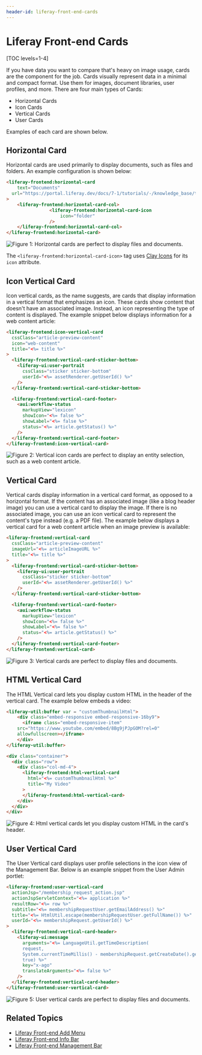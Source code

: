 ```yaml
---
header-id: liferay-front-end-cards
---
```


# Liferay Front-end Cards

[TOC levels=1-4]

If you have data you want to compare that's heavy on image usage, cards are the
component for the job. Cards visually represent data in a minimal and compact
format. Use them for images, document libraries, user profiles, and more. There
are four main types of Cards:

- Horizontal Cards
- Icon Cards
- Vertical Cards
- User Cards

Examples of each card are shown below.

## Horizontal Card

Horizontal cards are used primarily to display documents, such as files and 
folders. An example configuration is shown below:

```html
<liferay-frontend:horizontal-card
	text="Documents"
  url="https://portal.liferay.dev/docs/7-1/tutorials/-/knowledge_base/t/clay-icons"
>
	<liferay-frontend:horizontal-card-col>
				<liferay-frontend:horizontal-card-icon
					icon="folder"
				/>
	</liferay-frontend:horizontal-card-col>
</liferay-frontend:horizontal-card>
```

![Figure 1: Horizontal cards are perfect to display files and documents.](../../../../images/liferay-frontend-taglib-cards-horizontal.png)

The `<liferay-frontend:horizontal-card-icon>` tag uses 
[Clay Icons](/docs/7-2/reference/-/knowledge_base/r/clay-icons) for its `icon` 
attribute. 

## Icon Vertical Card

Icon vertical cards, as the name suggests, are cards that display information in
a vertical format that emphasizes an icon. These cards show content that doesn't
have an associated image. Instead, an icon representing the type of content is
displayed. The example snippet below displays information for a web content
article:

```html
<liferay-frontend:icon-vertical-card
  cssClass="article-preview-content"
  icon="web-content"
  title="<%= title %>"
>
  <liferay-frontend:vertical-card-sticker-bottom>
    <liferay-ui:user-portrait
      cssClass="sticker sticker-bottom"
      userId="<%= assetRenderer.getUserId() %>"
    />
  </liferay-frontend:vertical-card-sticker-bottom>

  <liferay-frontend:vertical-card-footer>
    <aui:workflow-status 
      markupView="lexicon" 
      showIcon="<%= false %>" 
      showLabel="<%= false %>" 
      status="<%= article.getStatus() %>" 
    />
  </liferay-frontend:vertical-card-footer>
</liferay-frontend:icon-vertical-card>
```

![Figure 2: Vertical icon cards are perfect to display an entity selection, such as a web content article.](../../../../images/liferay-frontend-taglib-cards-icon-vertical.png)

## Vertical Card

Vertical cards display information in a vertical card format, as opposed to
a horizontal format. If the content has an associated image (like a blog header
image) you can use a vertical card to display the image. If there is no
associated image, you can use an icon vertical card to represent the content's
type instead (e.g. a PDF file). The example below displays a vertical card for
a web content article when an image preview is available:

```html
<liferay-frontend:vertical-card
  cssClass="article-preview-content"
  imageUrl="<%= articleImageURL %>"
  title="<%= title %>"
>
  <liferay-frontend:vertical-card-sticker-bottom>
    <liferay-ui:user-portrait
      cssClass="sticker sticker-bottom"
      userId="<%= assetRenderer.getUserId() %>"
    />
  </liferay-frontend:vertical-card-sticker-bottom>

  <liferay-frontend:vertical-card-footer>
    <aui:workflow-status 
      markupView="lexicon" 
      showIcon="<%= false %>" 
      showLabel="<%= false %>" 
      status="<%= article.getStatus() %>" 
    />
  </liferay-frontend:vertical-card-footer>
</liferay-frontend:vertical-card>
```

![Figure 3: Vertical cards are perfect to display files and documents.](../../../../images/liferay-frontend-taglib-cards-vertical.png)

## HTML Vertical Card

The HTML Vertical card lets you display custom HTML in the header of the 
vertical card. The example below embeds a video:

```html
<liferay-util:buffer var = "customThumbnailHtml">
	<div class="embed-responsive embed-responsive-16by9">
	  <iframe class="embed-responsive-item" 
    src="https://www.youtube.com/embed/8Bg9jPJpGOM?rel=0" 
    allowfullscreen></iframe>
	</div>
</liferay-util:buffer>

<div class="container">
  <div class="row">
    <div class="col-md-4">
      <liferay-frontend:html-vertical-card
      	html="<%= customThumbnailHtml %>"
      	title="My Video"
      >
      </liferay-frontend:html-vertical-card>
    </div>
  </div>
</div>
```

![Figure 4: Html vertical cards let you display custom HTML in the card's header.](../../../../images/liferay-frontend-taglib-cards-html-vertical.png)

## User Vertical Card

The User Vertical card displays user profile selections in the icon view of the
Management Bar. Below is an example snippet from the User Admin portlet:

```html
<liferay-frontend:user-vertical-card
  actionJsp="/membership_request_action.jsp"
  actionJspServletContext="<%= application %>"
  resultRow="<%= row %>"
  subtitle="<%= membershipRequestUser.getEmailAddress() %>"
  title="<%= HtmlUtil.escape(membershipRequestUser.getFullName()) %>"
  userId="<%= membershipRequest.getUserId() %>"
>
  <liferay-frontend:vertical-card-header>
    <liferay-ui:message 
      arguments="<%= LanguageUtil.getTimeDescription(
      request, 
      System.currentTimeMillis() - membershipRequest.getCreateDate().getTime(), 
      true) %>" 
      key="x-ago" 
      translateArguments="<%= false %>" 
    />
  </liferay-frontend:vertical-card-header>
</liferay-frontend:user-vertical-card>
```

![Figure 5: User vertical cards are perfect to display files and documents.](../../../../images/liferay-frontend-taglib-cards-user-vertical.png)

## Related Topics

- [Liferay Front-end Add Menu](/docs/7-2/reference/-/knowledge_base/r/liferay-front-end-add-menu)
- [Liferay Front-end Info Bar](/docs/7-2/reference/-/knowledge_base/r/liferay-front-end-info-bar)
- [Liferay Front-end Management Bar](/docs/7-2/reference/-/knowledge_base/r/liferay-front-end-management-bar)
